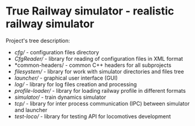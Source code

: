 # True Railway simulator - realistic railway simulator

Project's tree description:

* *cfg/* - configuration files directory
* *CfgReader/* - library for reading of configuration files in XML format
* *common-headers/ - common C++ headers for all subprojects
* *filesystem/* - library for work with simulator directories and files tree
* *launcher/* - graphical user interface (GUI)
* *log/* - library for log files creation and processing
* *profile-loader/* - library for loading railway profile in different formats
* *simulator/* - train dynamics simulator
* *tcp/* - library for inter process communication  (IPC) between simulator and launcher
* *test-loco/* - library for testing API for locomotives development
